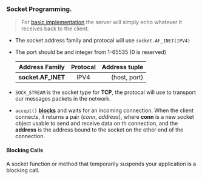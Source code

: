 ### Socket Programming.

> For [basic implementation](https://github.com/blac-siren/Build_X/tree/master/sockets/basic) the server will simply echo whatever it receives back to the client.
- The socket address family and protocal will use `socket.AF_INET(IPV4)`
- The port should be and integer from 1-65535 (0 is reserved)

    | Address Family  | Protocal      | Address tuple   |
    | ----------------|:-------------:| ---------------:|
    | __socket.AF_INET__| IPV4        | (host, port)    |
- `SOCK_STREAM` is the socket type for __TCP__, the protocal will use to transport our messages packets in the network.
- `accept()` [__blocks__](#block-calls) and waits for an incoming connection. When the client connects, it returns a pair (*conn*, *address*), where __conn__ is a new socket object usable to send and receive data on th connection, and the __address__ is the address bound to the socket on the other end of the connection.

#### Blocking Calls
A socket function or method that temporarily suspends your application is a blocking call.